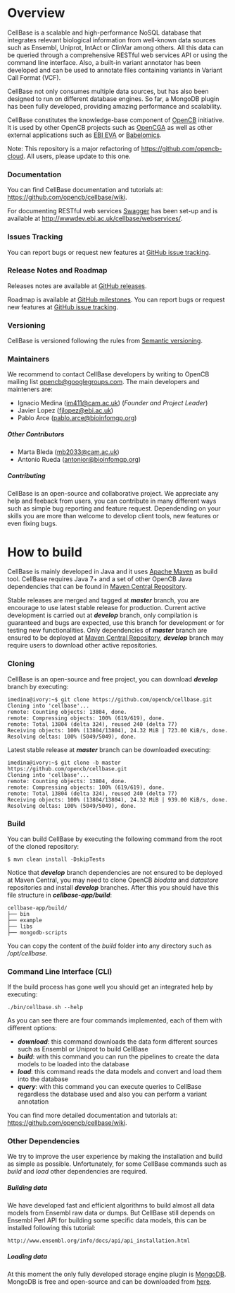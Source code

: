 # Overview
CellBase is a scalable and high-performance NoSQL database that integrates relevant biological information from well-known data sources such as Ensembl, Uniprot, IntAct or ClinVar among others. All this data can be queried through a comprehensive RESTful web services API or using the command line interface. Also, a built-in variant annotator has been developed and can be used to annotate files containing variants in Variant Call Format (VCF).

CellBase not only consumes multiple data sources, but has also been designed to run on different database engines. So far, a MongoDB plugin has been fully developed, providing amazing performance and scalability.

CellBase constitutes the knowledge-base component of [OpenCB](http://www.opencb.org/) initiative. It is used by other OpenCB projects such as [OpenCGA](https://github.com/opencb/opencga) as well as other external applications such as [EBI EVA](www.ebi.ac.uk/eva/) or [Babelomics](http://www.babelomics.org/).

Note: This repository is a major refactoring of https://github.com/opencb-cloud. All users, please update to this one.

### Documentation
You can find CellBase documentation and tutorials at: https://github.com/opencb/cellbase/wiki.

For documenting RESTful web services [Swagger](http://swagger.io/) has been set-up and is available at http://wwwdev.ebi.ac.uk/cellbase/webservices/.  

### Issues Tracking
You can report bugs or request new features at [GitHub issue tracking](https://github.com/opencb/cellbase/issues).

### Release Notes and Roadmap
Releases notes are available at [GitHub releases](https://github.com/opencb/cellbase/releases).

Roadmap is available at [GitHub milestones](https://github.com/opencb/cellbase/milestones). You can report bugs or request new features at [GitHub issue tracking](https://github.com/opencb/cellbase/issues).

### Versioning
CellBase is versioned following the rules from [Semantic versioning](http://semver.org/).

### Maintainers
We recommend to contact CellBase developers by writing to OpenCB mailing list opencb@googlegroups.com. The main developers and mainteners are:
  * Ignacio Medina (im411@cam.ac.uk) (_Founder and Project Leader_)
  * Javier Lopez (fjlopez@ebi.ac.uk)
  * Pablo Arce (pablo.arce@bioinfomgp.org)

##### Other Contributors
  * Marta Bleda (mb2033@cam.ac.uk)
  * Antonio Rueda (antonior@bioinfomgp.org)

##### Contributing
CellBase is an open-source and collaborative project. We appreciate any help and feeback from users, you can contribute in many different ways such as simple bug reporting and feature request. Dependending on your skills you are more than welcome to develop client tools, new features or even fixing bugs.


# How to build 
CellBase is mainly developed in Java and it uses [Apache Maven](http://maven.apache.org/) as build tool. CellBase requires Java 7+ and a set of other OpenCB Java dependencies that can be found in [Maven Central Repository](http://search.maven.org/).

Stable releases are merged and tagged at **_master_** branch, you are encourage to use latest stable release for production. Current active development is carried out at **_develop_** branch, only compilation is guaranteed and bugs are expected, use this branch for development or for testing new functionalities. Only dependencies of **_master_** branch are ensured to be deployed at [Maven Central Repository](http://search.maven.org/), **_develop_** branch may require users to download other active repositories.

### Cloning
CellBase is an open-source and free project, you can download **_develop_** branch by executing:

    imedina@ivory:~$ git clone https://github.com/opencb/cellbase.git
    Cloning into 'cellbase'...
    remote: Counting objects: 13804, done.
    remote: Compressing objects: 100% (619/619), done.
    remote: Total 13804 (delta 324), reused 240 (delta 77)
    Receiving objects: 100% (13804/13804), 24.32 MiB | 723.00 KiB/s, done.
    Resolving deltas: 100% (5049/5049), done.


Latest stable release at **_master_** branch can be downloaded executing:

    imedina@ivory:~$ git clone -b master https://github.com/opencb/cellbase.git
    Cloning into 'cellbase'...
    remote: Counting objects: 13804, done.
    remote: Compressing objects: 100% (619/619), done.
    remote: Total 13804 (delta 324), reused 240 (delta 77)
    Receiving objects: 100% (13804/13804), 24.32 MiB | 939.00 KiB/s, done.
    Resolving deltas: 100% (5049/5049), done.


### Build
You can build CellBase by executing the following command from the root of the cloned repository:
  
    $ mvn clean install -DskipTests

Notice that **_develop_** branch dependencies are not ensured to be deployed at Maven Central, you may need to clone OpenCB _biodata_ and _datastore_ repositories and install **_develop_** branches. After this you should have this file structure in **_cellbase-app/build_**:

    cellbase-app/build/
    ├── bin
    ├── example
    ├── libs
    ├── mongodb-scripts

You can copy the content of the _build_ folder into any directory such as _/opt/cellbase_.

### Command Line Interface (CLI)
If the build process has gone well you should get an integrated help by executing:

    ./bin/cellbase.sh --help

As you can see there are four commands implemented, each of them with different options:
 * **_download_**: this command downloads the data form different sources such as Ensembl or Uniprot to build CellBase
 * **_build_**: with this command you can run the pipelines to create the data models to be loaded into the database
 * **_load_**: this command reads the data models and convert and load them into the database
 * **_query_**: with this command you can execute queries to CellBase regardless the database used and also you can perform a variant annotation

You can find more detailed documentation and tutorials at: https://github.com/opencb/cellbase/wiki.

### Other Dependencies
We try to improve the user experience by making the installation and build as simple as possible. Unfortunately, for some CellBase commands such as _build_ and _load_ other dependencies are required.

##### Building data
We have developed fast and efficient algorithms to build almost all data models from Ensembl raw data or dumps. But CellBase still depends on Ensembl Perl API for building some specific data models, this can be installed following this tutorial:

    http://www.ensembl.org/info/docs/api/api_installation.html

##### Loading data
At this moment the only fully developed storage engine plugin is [MongoDB](https://www.mongodb.org/). MongoDB is free and open-source and can be downloaded from [here](https://www.mongodb.org/downloads).
